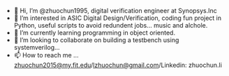 - 👋 Hi, I’m @zhuochun1995, digital verification engineer at Synopsys.Inc
- 👀 I’m interested in ASIC Digital Design/Verification, coding fun project in Python, useful scripts to avoid redundent jobs... music and alchole. 
- 🌱 I’m currently learning programming in object oriented. 
- 💞️ I’m looking to collaborate on building a testbench using systemverilog...
- 📫 How to reach me ... zhuochun2015@my.fit.edu/lzhuochun@gmail.com/Linkedin: zhuochun.li

<!---
zhuochun1995/zhuochun1995 is a ✨ special ✨ repository because its `README.md` (this file) appears on your GitHub profile.
You can click the Preview link to take a look at your changes.
--->
